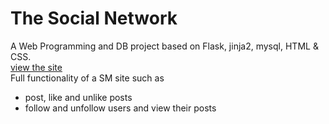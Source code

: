 <h1>The Social Network</h1>
A Web Programming and DB project based on Flask, jinja2, mysql, HTML & CSS. <br>
<a href='www.thesoialnetwork.tk'>view the site<br></a>
Full functionality of a SM site such as 
<ul>
  <li>post, like and unlike posts</li>
  <li>follow and unfollow users and view their posts</li>
 </ul>
